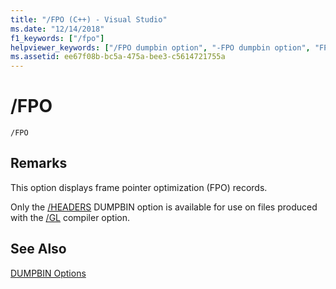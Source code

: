 ```yaml
---
title: "/FPO (C++) - Visual Studio"
ms.date: "12/14/2018"
f1_keywords: ["/fpo"]
helpviewer_keywords: ["/FPO dumpbin option", "-FPO dumpbin option", "FPO dumpbin option"]
ms.assetid: ee67f08b-bc5a-475a-bee3-c5614721755a
---
```

# /FPO

```
/FPO
```

## Remarks

This option displays frame pointer optimization (FPO) records.

Only the [/HEADERS](headers.md) DUMPBIN option is available for use on files produced with the [/GL](gl-whole-program-optimization.md) compiler option.

## See Also

[DUMPBIN Options](dumpbin-options.md)